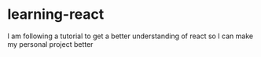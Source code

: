 # learning-react
I am following a tutorial to get a better understanding of react so I can make my personal project better
